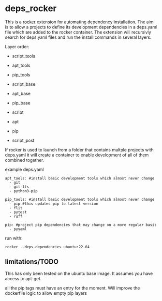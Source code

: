 # deps_rocker

This is a [rocker](https://github.com/tfoote/rocker) extension for automating dependency installation.  The aim is to allow a projects to define its development dependencies in a deps.yaml file which are added to the rocker container. The extension will recursivly search for deps.yaml files and run the install commands in several layers.  

Layer order:
- script_tools
- apt_tools
- pip_tools

- script_base
- apt_base
- pip_base

- script
- apt
- pip
- script_post

If rocker is used to launch from a folder that contains multple projects with deps.yaml it will create a container to enable development of all of them combined together. 

example deps.yaml

```
apt_tools: #install basic development tools which almost never change
  - git
  - git-lfs
  - python3-pip

pip_tools: #install basic development tools which almost never change
  - pip #this updates pip to latest version
  - flit
  - pytest
  - ruff

pip: #project pip dependencies that may change on a more regular basis
  - pyyaml

```

run with:

```
rocker --deps-dependencies ubuntu:22.04
```



## limitations/TODO

This has only been tested on the ubuntu base image. It assumes you have access to apt-get.

all the pip tags must have an entry for the moment.  Will improve the dockerfile logic to allow empty pip layers


